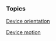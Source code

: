 




### Topics


  [Device orientation](/web/fundamentals/native-hardware/device-orientation/dev-orientation?hl=en)

  [Device motion](/web/fundamentals/native-hardware/device-orientation/dev-motion?hl=en)

